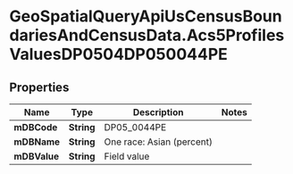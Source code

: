 # GeoSpatialQueryApiUsCensusBoundariesAndCensusData.Acs5ProfilesValuesDP0504DP050044PE

## Properties

Name | Type | Description | Notes
------------ | ------------- | ------------- | -------------
**mDBCode** | **String** | DP05_0044PE | 
**mDBName** | **String** | One race: Asian (percent) | 
**mDBValue** | **String** | Field value | 


